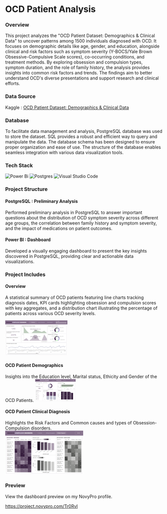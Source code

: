 # OCD Patient Analysis

### Overview 

This project analyzes the "OCD Patient Dataset: Demographics & Clinical Data" to uncover patterns among 1500 individuals diagnosed with OCD. It focuses on demographic details like age, gender, and education, alongside clinical and risk factors such as symptom severity (Y-BOCS/Yale Brown Obsessive-Compulsive Scale scores), co-occurring conditions, and treatment methods. By exploring obsession and compulsion types, symptom duration, and the role of family history, the analysis provides insights into common risk factors and trends. The findings aim to better understand OCD's diverse presentations and support research and clinical efforts.

### Data Source 

Kaggle : [OCD Patient Dataset: Demographics & Clinical Data](https://www.kaggle.com/datasets/ohinhaque/ocd-patient-dataset-demographics-and-clinical-data)

### Database
To facilitate data management and analysis, PostgreSQL database was used to store the dataset. SQL provides a robust and efficient way to query and manipulate the data. The database schema has been designed to ensure proper organization and ease of use. The structure of the database enables seamless integration with various data visualization tools.

### Tech Stack 
![Power Bi](https://img.shields.io/badge/power_bi-F2C811?style=for-the-badge&logo=powerbi&logoColor=black)
![Postgres](https://img.shields.io/badge/postgres-%23316192.svg?style=for-the-badge&logo=postgresql&logoColor=white)
![Visual Studio Code](https://img.shields.io/badge/Visual%20Studio%20Code-0078d7.svg?style=for-the-badge&logo=visual-studio-code&logoColor=white)

### Project Structure

#### PostgreSQL : Preliminary Analysis

Performed preliminary analysis in PostgreSQL to answer important questions about the distribution of OCD symptom severity across different age groups, the correlation between family history and symptom severity, and the impact of medications on patient outcomes.

#### Power BI : Dashboard 

Developed a visually engaging dashboard to present the key insights discovered in PostgreSQL, providing clear and actionable data visualizations. 

### Project Includes

#### Overview 

A statistical summary of OCD patients featuring line charts tracking diagnosis dates, KPI cards highlighting obsession and compulsion scores with key aggregates, and a distribution chart illustrating the percentage of patients across various OCD severity levels. 
<!--![Overview Page](Images\overview.png){width=30%}-->
<img src="Images\overview.png" width="200"/>

#### OCD Patient Demographics

Insights into the Education level, Marital status, Ethicity and Gender of the OCD Patients. 
<img src="Images\patient_demographics.png" width="130"/>

#### OCD Patient Clinical Diagnosis 

Highlights the Risk Factors and Common causes and types of Obsession-Compulsion disorders.  
<img src="Images\patient_diagnosis.png" width="250"/>

### Preview

View the dashboard preview on my NovyPro profile. 

https://project.novypro.com/Tr0RvI